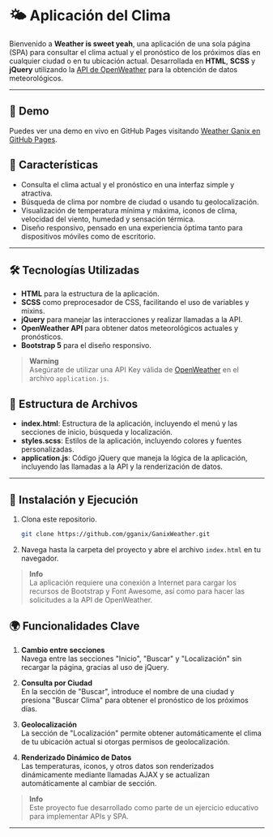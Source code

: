 # 🌤 Aplicación del Clima

Bienvenido a **Weather is sweet yeah**, una aplicación de una sola página (SPA) para consultar el clima actual y el pronóstico de los próximos días en cualquier ciudad o en tu ubicación actual. Desarrollada en **HTML**, **SCSS** y **jQuery** utilizando la [API de OpenWeather](https://openweathermap.org/api) para la obtención de datos meteorológicos.

---

## 👀 Demo
Puedes ver una demo en vivo en GitHub Pages visitando [Weather Ganix en GitHub Pages](https://gganix.github.io/GanixWeather/).

## 🌟 Características

- Consulta el clima actual y el pronóstico en una interfaz simple y atractiva.
- Búsqueda de clima por nombre de ciudad o usando tu geolocalización.
- Visualización de temperatura mínima y máxima, iconos de clima, velocidad del viento, humedad y sensación térmica.
- Diseño responsivo, pensado en una experiencia óptima tanto para dispositivos móviles como de escritorio.

---

## 🛠️ Tecnologías Utilizadas

- **HTML** para la estructura de la aplicación.
- **SCSS** como preprocesador de CSS, facilitando el uso de variables y mixins.
- **jQuery** para manejar las interacciones y realizar llamadas a la API.
- **OpenWeather API** para obtener datos meteorológicos actuales y pronósticos.
- **Bootstrap 5** para el diseño responsivo.

> **Warning**  
> Asegúrate de utilizar una API Key válida de [OpenWeather](https://openweathermap.org/api) en el archivo `application.js`.

## 📁 Estructura de Archivos

- **index.html**: Estructura de la aplicación, incluyendo el menú y las secciones de inicio, búsqueda y localización.
- **styles.scss**: Estilos de la aplicación, incluyendo colores y fuentes personalizadas.
- **application.js**: Código jQuery que maneja la lógica de la aplicación, incluyendo las llamadas a la API y la renderización de datos.

---

## 🚀 Instalación y Ejecución

1. Clona este repositorio.
   ```bash
   git clone https://github.com/gganix/GanixWeather.git

2. Navega hasta la carpeta del proyecto y abre el archivo `index.html` en tu navegador.

> **Info**  
> La aplicación requiere una conexión a Internet para cargar los recursos de Bootstrap y Font Awesome, así como para hacer las solicitudes a la API de OpenWeather.

## 🌍 Funcionalidades Clave

1. **Cambio entre secciones**  
   Navega entre las secciones "Inicio", "Buscar" y "Localización" sin recargar la página, gracias al uso de jQuery.

2. **Consulta por Ciudad**  
   En la sección de "Buscar", introduce el nombre de una ciudad y presiona "Buscar Clima" para obtener el pronóstico de los próximos días.

3. **Geolocalización**  
   La sección de "Localización" permite obtener automáticamente el clima de tu ubicación actual si otorgas permisos de geolocalización.

4. **Renderizado Dinámico de Datos**  
   Las temperaturas, iconos, y otros datos son renderizados dinámicamente mediante llamadas AJAX y se actualizan automáticamente al cambiar de sección.

> **Info**  
> Este proyecto fue desarrollado como parte de un ejercicio educativo para implementar APIs y SPA.

---

